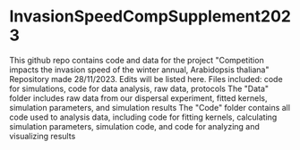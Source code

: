 # InvasionSpeedCompSupplement2023
This github repo contains code and data for the project "Competition impacts the invasion speed of the winter annual, Arabidopsis thaliana"
Repository made 28/11/2023. Edits will be listed here.
Files included: code for simulations, code for data analysis, raw data, protocols
The "Data" folder includes raw data from our dispersal experiment, fitted kernels, simulation parameters, and simulation results
The "Code" folder contains all code used to analysis data, including code for fitting kernels, calculating simulation parameters, simulation code, and code for analyzing and visualizing results
